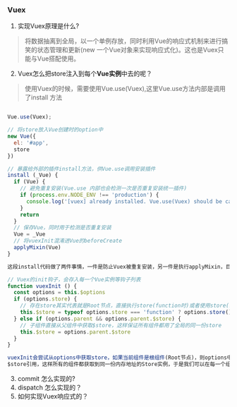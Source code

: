 ### Vuex

1. 实现Vuex原理是什么?
> 将数据抽离到全局，以一个单例存放，同时利用Vue的响应式机制来进行搞笑的状态管理和更新(new 一个Vue对象来实现响应式化)。这也是Vuex只能与Vue搭配使用。

2. Vuex怎么把store注入到每个**Vue实例**中去的呢？
> 使用Vuex的时候，需要使用Vue.use(Vuex),这里Vue.use方法内部是调用了install 方法
```javascript

Vue.use(Vuex);

// 将store放入Vue创建时的option中
new Vue({
  el: '#app',
  store
})

// 暴露给外部的插件install方法，供Vue.use调用安装插件
install (_Vue) {
  if (Vue) {
    // 避免重复安装(Vue.use 内部也会检测一次是否重复安装统一插件)
    if (process.env.NODE_ENV !== 'production') {
      console.log('[vuex] already installed. Vue.use(Vuex) should be called only once.')
    }
    return
  }
  // 保存Vue，同时用于检测是否重复安装
  Vue = _Vue
  // 将vuexInit混淆进Vue的beforeCreate
  applyMixin(Vue)
}

这段install代码做了两件事情，一件是防止Vuex被重复安装，另一件是执行applyMixin，目的是执行vuexInit方法初始化Vuex。

// Vuex的init钩子，会存入每一个Vue实例等钩子列表
function vuexInit () {
  const options = this.$options
  if (options.store) {
    // 存在store其实代表就是Root节点，直接执行store(function时)或者使用store(非function)
    this.$store = typeof options.store === 'function' ? options.store() : options.store
  } else if (options.parent && options.parent.$store) {
    // 子组件直接从父组件中获取$store，这样保证所有组件都用了全局的同一份store
    this.$store = options.parent.$store
  }
}

vuexInit会尝试从options中获取store，如果当前组件是根组件(Root节点)，则options中会存在store，直接获取赋值给$store即可。如果当前组件非根组件，则通过options中的parent获取父组件的
$store引用，这样所有的组件都获取到同一份内存地址的Store实例，于是我们可以在每一个组件中通过this.$store愉快的访问全局的Store实例了。
```

3. commit 怎么实现的?
4. dispatch 怎么实现的？
5. 如何实现Vuex响应式的？